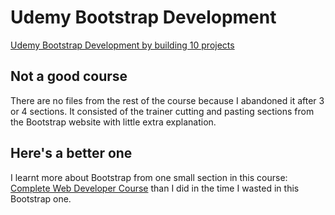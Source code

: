 # Udemy Bootstrap Development

[Udemy Bootstrap Development by building 10 projects](https://www.udemy.com/learn-bootstrap-development-by-building-10-projects/)

## Not a good course
There are no files from the rest of the course because I abandoned it after
3 or 4 sections.  It consisted of the trainer cutting and pasting sections 
from the Bootstrap website with little extra explanation.

## Here's a better one
I learnt more about Bootstrap from one small section in this course: 
[Complete Web Developer Course](https://www.udemy.com/complete-web-developer-course-2)
than I did in the time I wasted in this Bootstrap one. 
